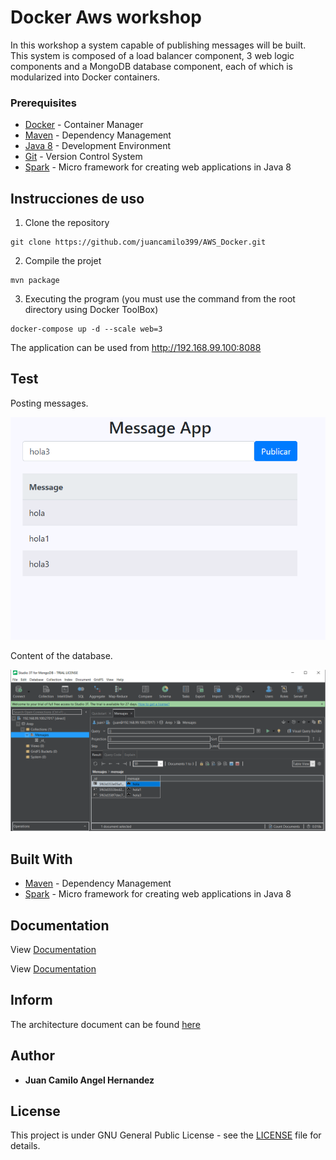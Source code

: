 # Docker Aws workshop

In this workshop a system capable of publishing messages will be built. This system is composed of a load balancer component, 3 web logic components and a MongoDB database component, each of which is modularized into Docker containers.


### Prerequisites

* [Docker](https://www.docker.com/) - Container Manager
* [Maven](https://maven.apache.org/) - Dependency Management
* [Java 8](https://www.oracle.com/co/java/technologies/javase/javase-jdk8-downloads.html) -  Development Environment 
* [Git](https://git-scm.com/) - Version Control System
* [Spark](http://sparkjava.com/) - Micro framework for creating web applications in Java 8


## Instrucciones de uso 

1. Clone the repository

```
git clone https://github.com/juancamilo399/AWS_Docker.git
```

2. Compile the projet

```
mvn package 
```

3. Executing the program (you must use the command from the root directory using Docker ToolBox)

```
docker-compose up -d --scale web=3
```

The application can be used from http://192.168.99.100:8088


## Test

Posting messages.

![img1](img/img1.PNG)


Content of the database.

![img2](img/img2.PNG)


## Built With

* [Maven](https://maven.apache.org/) - Dependency Management
* [Spark](http://sparkjava.com/) - Micro framework for creating web applications in Java 8

## Documentation

View [Documentation](https://juancamilo399.github.io/AWS_Docker/apidocs_load/)

View [Documentation](https://juancamilo399.github.io/AWS_Docker/apidocs_web/)

## Inform

The architecture document can be found [here](arep5.pdf)


## Author

* **Juan Camilo Angel Hernandez** 


## License

This project is under GNU General Public License - see the [LICENSE](LICENSE) file for details.
